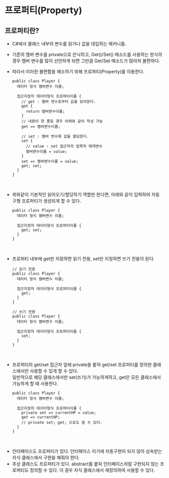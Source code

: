 # 프로퍼티(Property)

## 프로퍼티란?
- C#에서 클래스 내부의 변수를 읽거나 값을 대입하는 메커니즘.
- 기존의 멤버 변수를 private으로 은닉하고, Get()/Set() 메소드를 사용하는 방식의 경우 멤버 변수를 많이 선언하게 되면 그만큼 Get/Set 메소드가 많아져 불편하다.
- 따라서 이러한 불편함을 해소하기 위해 프로퍼티(Property)를 이용한다.

  ```
  public class Player {
    데이터 형식 멤버변수 이름;
  
    접근지정자 데이터형식 프로퍼티이름 {
      // get : 멤버 변수로부터 값을 읽어온다.
      get {
        return 멤버변수이름;
      }
      // 내용이 한 줄일 경우 아래와 같이 작성 가능
      get => 멤버변수이름;

      // set : 멤버 변수에 값을 할당한다.
      set {
        // value : set 접근자의 암묵적 매개변수
        멤버변수이름 = value;
      }
      set => 멤버변수이름 = value;
      get; set;
    }
  }
  ```

<br>

- 위와같이 기본적인 읽어오기/할당하기 역할만 한다면, 아래와 같이 입력하여 자동 구형 프로퍼티가 생성되게 할 수 있다.
  
  ```
  public class Player {
    데이터 형식 멤버변수 이름;
  
    접근지정자 데이터형식 프로퍼티이름 {
      get; set;
    }
  }
  ```

<br>

- 프로퍼티 내부에 get만 지정하면 읽기 전용, set만 지정하면 쓰기 전용이 된다.
  
  ```
  // 읽기 전용
  public class Player {
    데이터 형식 멤버변수 이름;
  
    접근지정자 데이터형식 프로퍼티이름 {
      get;
    }
  }

  // 쓰기 전용
  public class Player {
    데이터 형식 멤버변수 이름;
  
    접근지정자 데이터형식 프로퍼티이름 {
      set;
    }
  }
  ```

<br>

- 프로퍼티의 get/set 접근자 앞에 private을 붙혀 get/set 프로퍼티를 정의한 클래스에서만 사용할 수 있게 할 수 있다.<br>
  일반적으로 해당 클래스에서만 set(쓰기)가 가능하게하고, get은 모든 클래스에서 가능하게 할 때 사용한다.
  
  ```
  public class Player {
    데이터 형식 멤버변수 이름;
  
    접근지정자 데이터형식 프로퍼티이름 { 
      private set => currentHP = value;
      get => currentHP;
      // private set; get; 으로도 쓸 수 있다.
    }
  }
  ```

<br>

- 인터페이스도 프로퍼티가 있다. 인터페이스 이기에 자동구현이 되지 않아 상속받는 자식 클래스에서 구현을 해줘야 한다.
- 추상 클래스도 프로퍼티가 있다. abstract를 붙혀 인터페이스처럼 구현되지 않는 프로퍼티도 정의할 수 있다. 이 경우 자식 클래스에서 재정의하여 사용할 수 있다.
